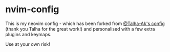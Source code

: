 # nvim-config

This is my neovim config - which has been forked from [@Talha-Ak's config](https://github.com/Talha-Ak) (thank you Talha for the great work!) and personalised with a few extra plugins and keymaps.

Use at your own risk!
